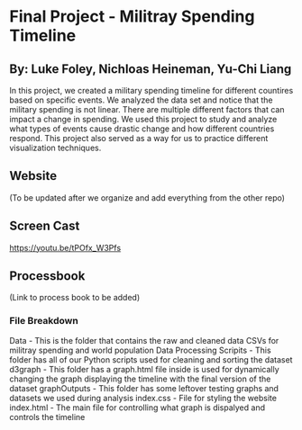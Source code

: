 # Final Project - Militray Spending Timeline

## By: Luke Foley, Nichloas Heineman, Yu-Chi Liang

In this project, we created a military spending timeline for different countires based on specific events. We analyzed the data set and notice that the military spending is not linear. There are multiple different factors that can impact a change in spending. We used this project to study and analyze what types of events cause drastic change and how different countries respond. This project also served as a way for us to practice different visualization techniques.

## Website

(To be updated after we organize and add everything from the other repo)

## Screen Cast

https://youtu.be/tPOfx_W3Pfs

## Processbook

(Link to process book to be added)

### File Breakdown

Data - This is the folder that contains the raw and cleaned data CSVs for militray spending and world population
Data Processing Scripits - This folder has all of our Python scripts used for cleaning and sorting the dataset
d3graph - This folder has a graph.html file inside is used for dynamically changing the graph displaying the timeline with the final version of the dataset
graphOutputs - This folder has some leftover testing graphs and datasets we used during analysis
index.css - File for styling the website
index.html - The main file for controlling what graph is dispalyed and controls the timeline

